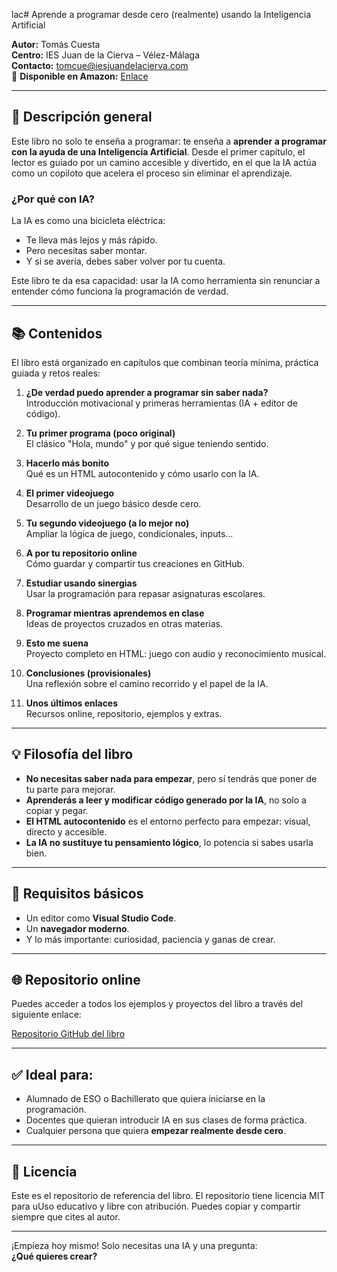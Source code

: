 lac# Aprende a programar desde cero (realmente) usando la Inteligencia Artificial

**Autor:** Tomás Cuesta  
**Centro:** IES Juan de la Cierva – Vélez-Málaga  
**Contacto:** tomcue@iesjuandelacierva.com  
📖 **Disponible en Amazon:** [Enlace](https://www.amazon.es/dp/B0F61P4TXK)

---

## 📘 Descripción general

Este libro no solo te enseña a programar: te enseña a **aprender a programar con la ayuda de una Inteligencia Artificial**. Desde el primer capítulo, el lector es guiado por un camino accesible y divertido, en el que la IA actúa como un copiloto que acelera el proceso sin eliminar el aprendizaje.

### ¿Por qué con IA?

La IA es como una bicicleta eléctrica:
- Te lleva más lejos y más rápido.
- Pero necesitas saber montar.
- Y si se avería, debes saber volver por tu cuenta.

Este libro te da esa capacidad: usar la IA como herramienta sin renunciar a entender cómo funciona la programación de verdad.

---

## 📚 Contenidos

El libro está organizado en capítulos que combinan teoría mínima, práctica guiada y retos reales:

1. **¿De verdad puedo aprender a programar sin saber nada?**  
   Introducción motivacional y primeras herramientas (IA + editor de código).

2. **Tu primer programa (poco original)**  
   El clásico "Hola, mundo" y por qué sigue teniendo sentido.

3. **Hacerlo más bonito**  
   Qué es un HTML autocontenido y cómo usarlo con la IA.

4. **El primer videojuego**  
   Desarrollo de un juego básico desde cero.

5. **Tu segundo videojuego (a lo mejor no)**  
   Ampliar la lógica de juego, condicionales, inputs...

6. **A por tu repositorio online**  
   Cómo guardar y compartir tus creaciones en GitHub.

7. **Estudiar usando sinergias**  
   Usar la programación para repasar asignaturas escolares.

8. **Programar mientras aprendemos en clase**  
   Ideas de proyectos cruzados en otras materias.

9. **Esto me suena**  
   Proyecto completo en HTML: juego con audio y reconocimiento musical.

10. **Conclusiones (provisionales)**  
    Una reflexión sobre el camino recorrido y el papel de la IA.

11. **Unos últimos enlaces**  
    Recursos online, repositorio, ejemplos y extras.

---

## 💡 Filosofía del libro

- **No necesitas saber nada para empezar**, pero sí tendrás que poner de tu parte para mejorar.
- **Aprenderás a leer y modificar código generado por la IA**, no solo a copiar y pegar.
- **El HTML autocontenido** es el entorno perfecto para empezar: visual, directo y accesible.
- **La IA no sustituye tu pensamiento lógico**, lo potencia si sabes usarla bien.

---

## 🧠 Requisitos básicos

- Un editor como **Visual Studio Code**.
- Un **navegador moderno**.
- Y lo más importante: curiosidad, paciencia y ganas de crear.

---

## 🌐 Repositorio online

Puedes acceder a todos los ejemplos y proyectos del libro a través del siguiente enlace:

[Repositorio GitHub del libro](https://github.com/Vertice1971/Programar-desde-cero)

---

## ✅ Ideal para:

- Alumnado de ESO o Bachillerato que quiera iniciarse en la programación.
- Docentes que quieran introducir IA en sus clases de forma práctica.
- Cualquier persona que quiera **empezar realmente desde cero**.

---

## 📝 Licencia

Este es el repositorio de referencia del libro. El repositorio tiene licencia MIT para uUso educativo y libre con atribución. Puedes copiar y compartir siempre que cites al autor.

---

¡Empieza hoy mismo! Solo necesitas una IA y una pregunta:  
**¿Qué quieres crear?**
